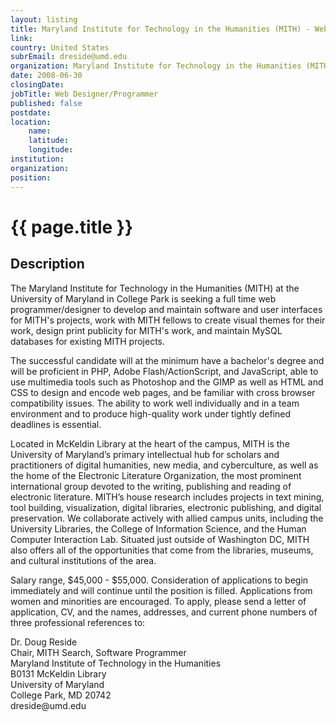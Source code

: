 ```yaml
---
layout: listing
title: Maryland Institute for Technology in the Humanities (MITH) - Web Designer/Programmer
link:
country: United States
subrEmail: dreside@umd.edu
organization: Maryland Institute for Technology in the Humanities (MITH) 
date: 2008-06-30
closingDate: 
jobTitle: Web Designer/Programmer
published: false
postdate:
location:
    name: 
    latitude: 
    longitude: 
institution: 
organization: 
position: 
--- 
```



# {{ page.title }}

## Description






<p>
The Maryland Institute for Technology in the Humanities (MITH) at the University of Maryland in College Park is seeking a full time web programmer/designer to develop and maintain software and user interfaces for MITH's projects, work with MITH fellows to create visual themes for their work, design print publicity for MITH's work, and maintain MySQL databases for existing MITH projects.
</p>
<p>
The successful candidate will at the minimum have a bachelor's degree and will be proficient in PHP, Adobe Flash/ActionScript, and JavaScript, able to use multimedia tools such as Photoshop and the GIMP as well as HTML and CSS to design and encode web pages, and be familiar with cross browser compatibility issues.  The ability to work well individually and in a team environment and to produce high-quality work under tightly defined deadlines is essential. 
</p>
<p>
Located in McKeldin Library at the heart of the campus, MITH is the University of Maryland’s primary intellectual hub for scholars and practitioners of digital humanities, new media, and cyberculture, as well as the home of the Electronic Literature Organization, the most prominent international group devoted to the writing, publishing and reading of electronic literature. MITH’s house research includes projects in text mining, tool building, visualization, digital libraries, electronic publishing, and digital preservation. We collaborate actively with allied campus units, including the University Libraries, the College of Information Science, and the Human Computer Interaction Lab. Situated just outside of Washington DC, MITH also offers all of the opportunities that come from the libraries, museums, and cultural institutions of the area.
</p>
<p>
Salary range, $45,000 - $55,000.  Consideration of applications to begin immediately and will  continue until the position is filled. Applications from women and minorities are encouraged.  To apply, please send a letter of application, CV, and the names, addresses, and current phone numbers of three professional references to:
</p>
<p>
Dr. Doug Reside<br/>
Chair, MITH Search, Software Programmer<br/>
Maryland Institute of Technology in the Humanities<br/>
B0131 McKeldin Library<br/>
University of Maryland<br/>
College Park, MD  20742<br/>
dreside@umd.edu<br/>
</p>

